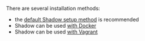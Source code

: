 There are several installation methods:

  + the [default Shadow setup method](1.1-Shadow.md) is recommended
  + Shadow can be used [with Docker](1.2-Shadow-with-Docker.md)
  + Shadow can be used [with Vagrant](1.3-Shadow-with-Vagrant.md)
